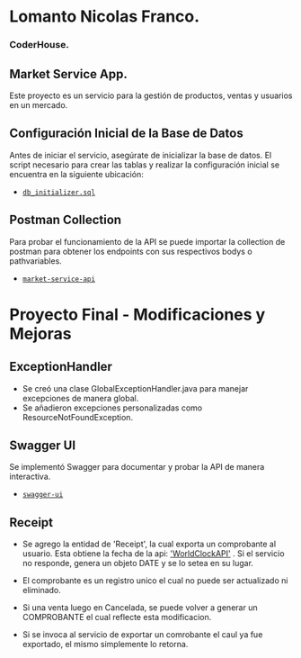 # Lomanto Nicolas Franco.
### CoderHouse.

## Market Service App.

Este proyecto es un servicio para la gestión de productos, ventas y usuarios en un mercado.

## Configuración Inicial de la Base de Datos

Antes de iniciar el servicio, asegúrate de inicializar la base de datos. El script necesario para crear las tablas y realizar la configuración inicial se encuentra en la siguiente ubicación:

- [`db_initializer.sql`](src/main/java/com/nqlo/ch/mkt/service/scripts/db_initializer.sql)

## Postman Collection

Para probar el funcionamiento de la API se puede importar la collection de postman para obtener los endpoints con sus respectivos bodys o pathvariables. 

- [`market-service-api`](src/main/java/com/nqlo/ch/mkt/resorces/market-service-api.postman_collection.json)


# Proyecto Final - Modificaciones y Mejoras

## ExceptionHandler
- Se creó una clase GlobalExceptionHandler.java para manejar excepciones de manera global.
- Se añadieron excepciones personalizadas como ResourceNotFoundException.

## Swagger UI

Se implementó Swagger para documentar y probar la API de manera interactiva.
- [`swagger-ui`](http://localhost:8080/swagger-ui.html)

## Receipt
- Se agrego la entidad de 'Receipt', la cual exporta un comprobante al usuario. Esta obtiene la fecha de la api: ['WorldClockAPI']('http://worldclockapi.com/api/json/utc/now') . Si el servicio no responde, genera un objeto DATE y se lo setea en su lugar.

- El comprobante es un registro unico el cual no puede ser actualizado ni eliminado.

- Si una venta luego en Cancelada, se puede volver a generar un COMPROBANTE el cual reflecte esta modificacion.

- Si se invoca al servicio de exportar un comrobante el caul ya fue exportado, el mismo simplemente lo retorna.


